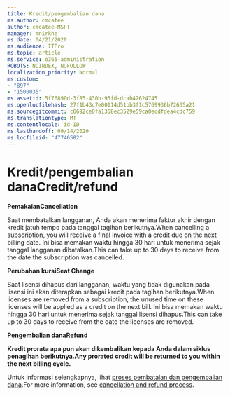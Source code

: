 ```yaml
---
title: Kredit/pengembalian dana
ms.author: cmcatee
author: cmcatee-MSFT
manager: mnirkhe
ms.date: 04/21/2020
ms.audience: ITPro
ms.topic: article
ms.service: o365-administration
ROBOTS: NOINDEX, NOFOLLOW
localization_priority: Normal
ms.custom:
- "897"
- "1500035"
ms.assetid: 5f76890d-3f85-430b-95fd-dcab42624745
ms.openlocfilehash: 27f1b43c7e00114d51bb3f1c5769936b72635a21
ms.sourcegitcommit: c6692ce0fa1358ec3529e59ca0ecdfdea4cdc759
ms.translationtype: MT
ms.contentlocale: id-ID
ms.lasthandoff: 09/14/2020
ms.locfileid: "47746582"
---
```

# <a name="creditrefund"></a><span data-ttu-id="06723-102">Kredit/pengembalian dana</span><span class="sxs-lookup"><span data-stu-id="06723-102">Credit/refund</span></span>

<span data-ttu-id="06723-103">**Pemakaian**</span><span class="sxs-lookup"><span data-stu-id="06723-103">**Cancellation**</span></span>
  
<span data-ttu-id="06723-104">Saat membatalkan langganan, Anda akan menerima faktur akhir dengan kredit jatuh tempo pada tanggal tagihan berikutnya.</span><span class="sxs-lookup"><span data-stu-id="06723-104">When cancelling a subscription, you will receive a final invoice with a credit due on the next billing date.</span></span> <span data-ttu-id="06723-105">Ini bisa memakan waktu hingga 30 hari untuk menerima sejak tanggal langganan dibatalkan.</span><span class="sxs-lookup"><span data-stu-id="06723-105">This can take up to 30 days to receive from the date the subscription was cancelled.</span></span>
  
<span data-ttu-id="06723-106">**Perubahan kursi**</span><span class="sxs-lookup"><span data-stu-id="06723-106">**Seat Change**</span></span>
  
<span data-ttu-id="06723-107">Saat lisensi dihapus dari langganan, waktu yang tidak digunakan pada lisensi ini akan diterapkan sebagai kredit pada tagihan berikutnya.</span><span class="sxs-lookup"><span data-stu-id="06723-107">When licenses are removed from a subscription, the unused time on these licenses will be applied as a credit on the next bill.</span></span> <span data-ttu-id="06723-108">Ini bisa memakan waktu hingga 30 hari untuk menerima sejak tanggal lisensi dihapus.</span><span class="sxs-lookup"><span data-stu-id="06723-108">This can take up to 30 days to receive from the date the licenses are removed.</span></span>

<span data-ttu-id="06723-109">**Pengembalian dana**</span><span class="sxs-lookup"><span data-stu-id="06723-109">**Refund**</span></span>

<span data-ttu-id="06723-110">**Kredit prorata apa pun akan dikembalikan kepada Anda dalam siklus penagihan berikutnya.**</span><span class="sxs-lookup"><span data-stu-id="06723-110">**Any prorated credit will be returned to you within the next billing cycle.**</span></span>

<span data-ttu-id="06723-111">Untuk informasi selengkapnya, lihat [proses pembatalan dan pengembalian dana](https://docs.microsoft.com/microsoft-365/commerce/subscriptions/cancel-your-subscription?view=o365-worldwide).</span><span class="sxs-lookup"><span data-stu-id="06723-111">For more information, see [cancellation and refund process](https://docs.microsoft.com/microsoft-365/commerce/subscriptions/cancel-your-subscription?view=o365-worldwide).</span></span> 
